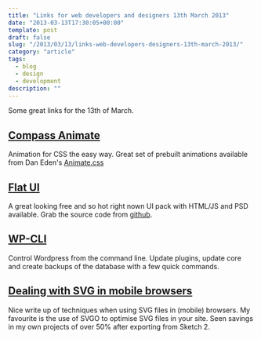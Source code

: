 ```yaml
---
title: "Links for web developers and designers 13th March 2013"
date: "2013-03-13T17:30:05+00:00"
template: post
draft: false
slug: "/2013/03/13/links-web-developers-designers-13th-march-2013/"
category: "article"
tags:
  - blog
  - design
  - development
description: ""
---
```


Some great links for the 13th of March.

<h2><a href="https://github.com/ericam/compass-animate">Compass Animate</a></h2>

Animation for CSS the easy way. Great set of prebuilt animations available from Dan Eden's <a href="http://daneden.me/animate/">Animate.css</a></p>

<h2><a href="http://designmodo.com/flat-free/">Flat UI</a></h2>

A great looking free and so hot right nown UI pack with HTML/JS and PSD available. Grab the source code from <a href="https://github.com/iurevych/Flat-UI">github</a>.

<h2><a href="http://wp-cli.org/">WP-CLI</a></h2>

Control Wordpress from the command line. Update plugins, update core and create backups of the database with a few quick commands.

<h2><a href="http://kristerkari.github.com/adventures-in-webkit-land/blog/2013/03/08/dealing-with-svg-images-in-mobile-browsers/">Dealing with SVG in mobile browsers</a></h2>

Nice write up of techniques when using SVG files in (mobile) browsers. My favourite is the use of SVGO to optimise SVG files in your site. Seen savings in my own projects of over 50% after exporting from Sketch 2.

